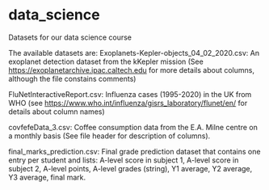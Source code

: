# data_science
Datasets for our data science course

The available datasets are:
Exoplanets-Kepler-objects_04_02_2020.csv: An exoplanet detection dataset from the kKepler mission (See https://exoplanetarchive.ipac.caltech.edu for more details about columns, although the file constains comments) 
	
FluNetInteractiveReport.csv: Influenza cases  (1995-2020) in the UK from WHO (see https://www.who.int/influenza/gisrs_laboratory/flunet/en/ for details about column names)
  
covfefeData_3.csv: Coffee consumption data from the E.A. Milne centre on a monthly basis (See file header for description of columns).

final_marks_prediction.csv: Final grade prediction dataset that contains one entry per student and lists: A-level score in subject 1, A-level score in subject 2, A-level points, A-level grades (string), Y1 average, Y2 average, Y3 average, final mark.
